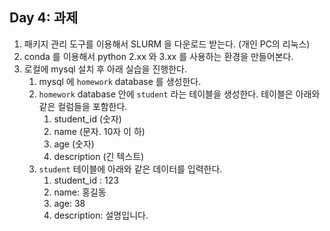 ## Day 4: 과제

1. 패키지 관리 도구를 이용해서 SLURM 을 다운로드 받는다. (개인 PC의 리눅스)
2. conda 를 이용해서 python 2.xx 와 3.xx 를 사용하는 환경을 만들어본다.
3. 로컬에 mysql 설치 후 아래 실습을 진행한다.
    1. mysql 에 `homework` database 를 생성한다.
    2. `homework` database 안에 `student` 라는 테이블을 생성한다. 테이블은 아래와 같은 컬럼들을 포함한다.
        1. student_id (숫자)
        2. name (문자. 10자 이 하)
        3. age (숫자)
        4. description (긴 텍스트)
    3. `student` 테이블에 아래와 같은 데이터를 입력한다.
        1. student_id : 123
        2. name: 홍길동
        3. age: 38
        4. description: 설명입니다.